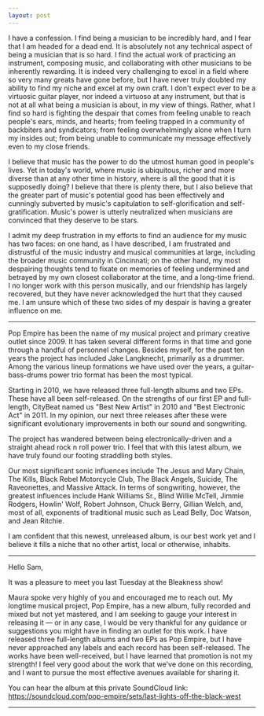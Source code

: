 ```yaml
---
layout: post
---
```


I have a confession. I find being a musician to be incredibly hard, and I fear
that I am headed for a dead end. It is absolutely not any technical aspect of 
being a musician that is so hard. I find the actual work of practicing an 
instrument, composing music, and collaborating with other musicians to be
inherently rewarding. It is indeed very challenging to excel in a field where
so very many greats have gone before, but I have never truly doubted my ability
to find my niche and excel at my own craft. I don't expect ever to be a 
virtuosic guitar player, nor indeed a virtuoso at any instrument, but that is
not at all what being a musician is about, in my view of things. Rather, what I
find so hard is fighting the despair that comes from feeling unable to reach 
people's ears, minds, and hearts; from feeling trapped in a community of 
backbiters and syndicators; from feeling overwhelmingly alone when I turn my 
insides out; from being unable to communicate my message effectively even to my
close friends.

I believe that music has the power to do the utmost human good in people's lives.
Yet in today's world, where music is ubiquitous, richer and more diverse than at
any other time in history, where is all the good that it is supposedly doing? I 
believe that there is plenty there, but I also believe that the greater part of
music's potential good has been effectively and cunningly subverted by music's 
capitulation to self-glorification and self-gratification. Music's power is 
utterly neutralized when musicians are convinced that they deserve to be stars.

I admit my deep frustration in my efforts to find an audience for my music has 
two faces: on one hand, as I have described, I am frustrated and distrustful of
the music industry and musical communities at large, including the broader 
music community in Cincinnati; on the other hand, my most despairing thoughts
tend to fixate on memories of feeling undermined and betrayed by my own closest 
collaborator at the time, and a long-time friend. I no longer work with this
person musically, and our friendship has largely recovered, but they have never
acknowledged the hurt that they caused me. I am unsure which of these two sides
of my despair is having a greater influence on me.

---

Pop Empire has been the name of my musical project and primary creative outlet 
since 2009. It has taken several different forms in that time and gone through a
handful of personnel changes. Besides myself, for the past ten years the project
has included Jake Langknecht, primarily as a drummer. Among the various lineup
formations we have used over the years, a guitar-bass-drums power trio format 
has been the most typical.

Starting in 2010, we have released three full-length albums and two EPs. These
have all been self-released. On the strengths of our first EP and full-length,
CityBeat named us "Best New Artist" in 2010 and "Best Electronic Act" in 2011.
In my opinion, our next three releases after these were significant evolutionary
improvements in both our sound and songwriting.

The project has wandered between being electronically-driven and a straight
ahead rock n roll power trio. I feel that with this latest album, we have truly
found our footing straddling both styles.

Our most significant sonic influences include The Jesus and Mary Chain, The
Kills, Black Rebel Motorcycle Club, The Black Angels, Suicide, The Raveonettes,
and Massive Attack. In terms of songwriting, however, the greatest influences
include Hank Williams Sr., Blind Willie McTell, Jimmie Rodgers, Howlin' Wolf,
Robert Johnson, Chuck Berry, Gillian Welch, and, most of all, exponents of 
traditional music such as Lead Belly, Doc Watson, and Jean Ritchie.

I am confident that this newest, unreleased album, is our best work yet and I
believe it fills a niche that no other artist, local or otherwise, inhabits.

---

Hello Sam,

It was a pleasure to meet you last Tuesday at the Bleakness show! 

Maura spoke very highly of you and encouraged me to reach out. My longtime musical project, Pop Empire, has a new album, fully recorded and mixed but not yet mastered, and I am seeking to gauge your interest in releasing it — or in any case, I would be very thankful for any guidance or suggestions you might have in finding an outlet for this work. I have released three full-length albums and two EPs as Pop Empire, but I have never approached any labels and each record has been self-released. The works have been well-received, but I have learned that promotion is not my strength! I feel very good about the work that we've done on this recording, and I want to pursue the most effective avenues available for sharing it.

You can hear the album at this private SoundCloud link:
https://soundcloud.com/pop-empire/sets/last-lights-off-the-black-west

---
